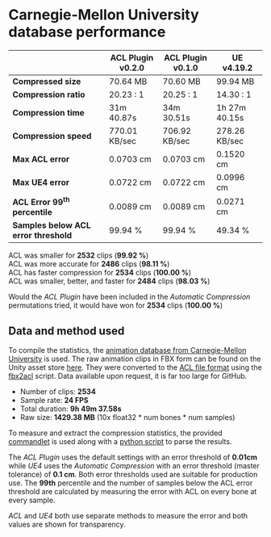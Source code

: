 # Carnegie-Mellon University database performance

|                 | ACL Plugin v0.2.0 | ACL Plugin v0.1.0 | UE v4.19.2    |
| -------                | --------   | --------      | --------      |
| **Compressed size**    | 70.64 MB | 70.60 MB   | 99.94 MB      |
| **Compression ratio**  | 20.23 : 1 | 20.25 : 1  | 14.30 : 1     |
| **Compression time**   | 31m 40.87s | 34m 30.51s | 1h 27m 40.15s |
| **Compression speed**  | 770.01 KB/sec | 706.92 KB/sec | 278.26 KB/sec |
| **Max ACL error**      | 0.0703 cm | 0.0703 cm  | 0.1520 cm     |
| **Max UE4 error**      | 0.0722 cm | 0.0722 cm  | 0.0996 cm     |
| **ACL Error 99<sup>th</sup> percentile** | 0.0089 cm | 0.0089 cm | 0.0271 cm |
| **Samples below ACL error threshold** | 99.94 % | 99.94 % | 49.34 % |

ACL was smaller for **2532** clips (**99.92 %**)  
ACL was more accurate for **2486** clips (**98.11 %**)  
ACL has faster compression for **2534** clips (**100.00 %**)  
ACL was smaller, better, and faster for **2484** clips (**98.03 %**)  

Would the *ACL Plugin* have been included in the *Automatic Compression* permutations tried, it would have won for **2534** clips (**100.00 %**)

## Data and method used

To compile the statistics, the [animation database from Carnegie-Mellon University](http://mocap.cs.cmu.edu/) is used.
The raw animation clips in FBX form can be found on the Unity asset store [here](https://www.assetstore.unity3d.com/en/#!/content/19991).
They were converted to the [ACL file format](the_acl_file_format.md) using the [fbx2acl](https://github.com/nfrechette/acl/tree/develop/tools/fbx2acl) script. Data available upon request, it is far too large for GitHub.

*  Number of clips: **2534**
*  Sample rate: **24 FPS**
*  Total duration: **9h 49m 37.58s**
*  Raw size: **1429.38 MB** (10x float32 * num bones * num samples)

To measure and extract the compression statistics, the provided [commandlet](../ACLPlugin/Source/ACLPlugin/Classes/ACLStatsDumpCommandlet.h) is used along with a [python script](../Tools/stat_parser.py) to parse the results.

The *ACL Plugin* uses the default settings with an error threshold of **0.01cm** while *UE4* uses the *Automatic Compression* with an error threshold (master tolerance) of **0.1 cm**. Both error thresholds used are suitable for production use. The **99th** percentile and the number of samples below the ACL error threshold are calculated by measuring the error with ACL on every bone at every sample.

*ACL* and *UE4* both use separate methods to measure the error and both values are shown for transparency.